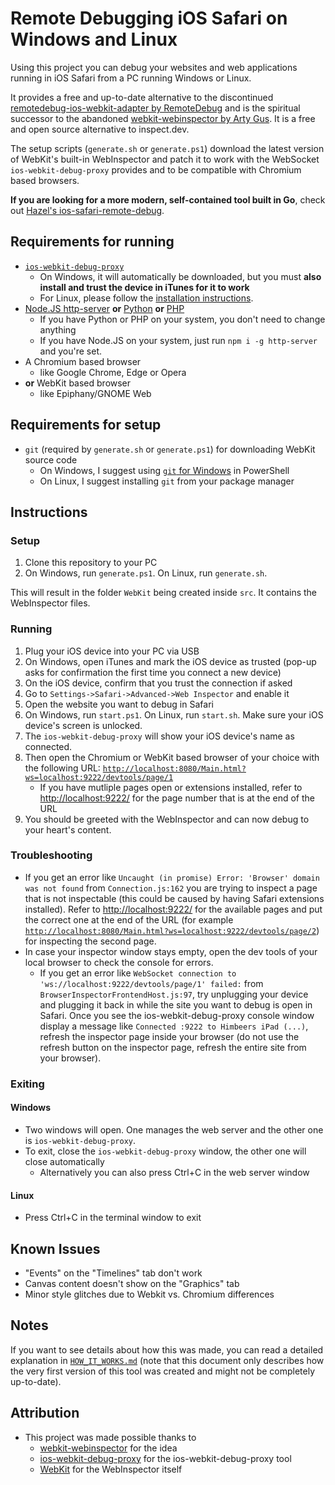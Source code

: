 # Remote Debugging iOS Safari on Windows and Linux

Using this project you can debug your websites and web applications running in iOS Safari from a PC running Windows or Linux.

It provides a free and up-to-date alternative to the discontinued [remotedebug-ios-webkit-adapter by RemoteDebug](https://github.com/RemoteDebug/remotedebug-ios-webkit-adapter) and is the spiritual successor to the abandoned [webkit-webinspector by Arty Gus](https://github.com/artygus/webkit-webinspector). It is a free and open source alternative to inspect.dev.

The setup scripts (`generate.sh` or `generate.ps1`) download the latest version of WebKit's built-in WebInspector and patch it to work with the WebSocket `ios-webkit-debug-proxy` provides and to be compatible with Chromium based browsers.

**If you are looking for a more modern, self-contained tool built in Go**, check out [Hazel's ios-safari-remote-debug](https://git.gay/besties/ios-safari-remote-debug).

## Requirements for running

- [`ios-webkit-debug-proxy`](https://github.com/google/ios-webkit-debug-proxy)
  - On Windows, it will automatically be downloaded, but you must **also install and trust the device in iTunes for it to work**
  - For Linux, please follow the [installation instructions](https://github.com/google/ios-webkit-debug-proxy#linux).
- [Node.JS http-server](https://www.npmjs.com/package/http-server) **or** [Python](https://www.microsoft.com/store/productId/9P7QFQMJRFP7) **or** [PHP](https://www.php.net/)
  - If you have Python or PHP on your system, you don't need to change anything
  - If you have Node.JS on your system, just run `npm i -g http-server` and you're set.
- A Chromium based browser
  - like Google Chrome, Edge or Opera
- **or** WebKit based browser
  - like Epiphany/GNOME Web

## Requirements for setup

- `git` (required by `generate.sh` or `generate.ps1`) for downloading WebKit source code
  - On Windows, I suggest using [`git` for Windows](https://git-scm.com/download/win) in PowerShell
  - On Linux, I suggest installing `git` from your package manager

## Instructions

### Setup

1. Clone this repository to your PC
2. On Windows, run `generate.ps1`. On Linux, run `generate.sh`.

This will result in the folder `WebKit` being created inside `src`. It contains the WebInspector files.

### Running

1. Plug your iOS device into your PC via USB
2. On Windows, open iTunes and mark the iOS device as trusted (pop-up asks for confirmation the first time you connect a new device)
3. On the iOS device, confirm that you trust the connection if asked
4. Go to `Settings->Safari->Advanced->Web Inspector` and enable it
5. Open the website you want to debug in Safari
6. On Windows, run `start.ps1`. On Linux, run `start.sh`. Make sure your iOS device's screen is unlocked.
7. The `ios-webkit-debug-proxy` will show your iOS device's name as connected.
8. Then open the Chromium or WebKit based browser of your choice with the following URL: [`http://localhost:8080/Main.html?ws=localhost:9222/devtools/page/1`](http://localhost:8080/Main.html?ws=localhost:9222/devtools/page/1)
    - If you have mutliple pages open or extensions installed, refer to [http://localhost:9222/](http://localhost:9222/) for the page number that is at the end of the URL
9. You should be greeted with the WebInspector and can now debug to your heart's content.

### Troubleshooting

- If you get an error like `Uncaught (in promise) Error: 'Browser' domain was not found` from `Connection.js:162` you are trying to inspect a page that is not inspectable  (this could be caused by having Safari extensions installed). Refer to [http://localhost:9222/](http://localhost:9222/) for the available pages and put the correct one at the end of the URL (for example [`http://localhost:8080/Main.html?ws=localhost:9222/devtools/page/2`](http://localhost:8080/Main.html?ws=localhost:9222/devtools/page/2)) for inspecting the second page.
- In case your inspector window stays empty, open the dev tools of your local browser to check the console for errors.
  - If you get an error like `WebSocket connection to 'ws://localhost:9222/devtools/page/1' failed:` from `BrowserInspectorFrontendHost.js:97`, try unplugging your device and plugging it back in while the site you want to debug is open in Safari. Once you see the ios-webkit-debug-proxy console window display a message like `Connected :9222 to Himbeers iPad (...)`, refresh the inspector page inside your browser (do not use the refresh button on the inspector page, refresh the entire site from your browser).

### Exiting

#### Windows

- Two windows will open. One manages the web server and the other one is `ios-webkit-debug-proxy`.
- To exit, close the `ios-webkit-debug-proxy` window, the other one will close automatically
  - Alternatively you can also press Ctrl+C in the web server window

#### Linux

- Press Ctrl+C in the terminal window to exit

## Known Issues

- "Events" on the "Timelines" tab don't work
- Canvas content doesn't show on the "Graphics" tab
- Minor style glitches due to Webkit vs. Chromium differences

## Notes

If you want to see details about how this was made, you can read a detailed explanation in [`HOW_IT_WORKS.md`](https://github.com/HimbeersaftLP/ios-safari-remote-debug-kit/blob/master/HOW_IT_WORKS.md) (note that this document only describes how the very first version of this tool was created and might not be completely up-to-date).

## Attribution

- This project was made possible thanks to
  - [webkit-webinspector](https://github.com/artygus/webkit-webinspector) for the idea
  - [ios-webkit-debug-proxy](https://github.com/google/ios-webkit-debug-proxy) for the ios-webkit-debug-proxy tool
  - [WebKit](https://github.com/WebKit/WebKit) for the WebInspector itself
